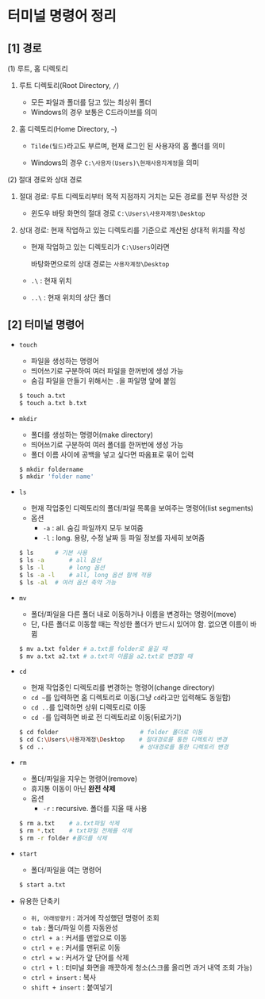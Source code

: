 # 터미널 명령어 정리

## [1] 경로

(1) 루트, 홈 디렉토리

1. 루트 디렉토리(Root Directory, `/`)

   - 모든 파일과 폴더를 담고 있는 최상위 폴더
   - Windows의 경우 보통은 C드라이브를 의미

2. 홈 디렉토리(Home Directory, `~`)

   - `Tilde(틸드)`라고도 부르며, 현재 로그인 된 사용자의 홈 폴더를 의미

   - Windows의 경우 `C:\사용자(Users)\현재사용자계정`을 의미

     

(2) 절대 경로와 상대 경로

1. 절대 경로: 루트 디렉토리부터 목적 지점까지 거치는 모든 경로를 전부 작성한 것

   - 윈도우 바탕 화면의 절대 경로 `C:\Users\사용자계정\Desktop`

2. 상대 경로: 현재 작업하고 있는 디렉토리를 기준으로 계산된 상대적 위치를 작성

   - 현재 작업하고 있는 디렉토리가 `C:\Users`이라면

     바탕화면으로의 상대 경로는 `사용자계정\Desktop`

   - `.\` : 현재 위치

   - `..\` : 현재 위치의 상단 폴더

     

## [2] 터미널 명령어

- `touch`

  - 파일을 생성하는 명령어
  - 띄어쓰기로 구분하여 여러 파일을 한꺼번에 생성 가능
  - 숨김 파일을 만들기 위해서는 `.`을 파일명 앞에 붙임

  ```bash
  $ touch a.txt
  $ touch a.txt b.txt
  ```

- `mkdir`

  - 폴더를 생성하는 명령어(make directory)
  - 띄어쓰기로 구분하여 여러 폴더를 한꺼번에 생성 가능
  - 폴더 이름 사이에 공백을 넣고 싶다면 따옴표로 묶어 입력

  ```bash
  $ mkdir foldername
  $ mkdir 'folder name'
  ```

- `ls`

  - 현재 작업중인 디렉토리의 폴더/파일 목록을 보여주는 명령어(list segments)
  - 옵션
    - `-a` : all. 숨김 파일까지 모두 보여줌
    - `-l` : long. 용량, 수정 날짜 등 파일 정보를 자세히 보여줌

  ```bash
  $ ls 		# 기본 사용
  $ ls -a		# all 옵션
  $ ls -l		# long 옵션
  $ ls -a -l	# all, long 옵션 함께 적용
  $ ls -al	# 여러 옵션 축약 가능
  ```

- `mv`

  - 폴더/파일을 다른 폴더 내로 이동하거나 이름을 변경하는 명령어(move)
  - 단, 다른 폴더로 이동할 때는 작성한 폴더가 반드시 있어야 함. 없으면 이름이 바뀜

  ```bash
  $ mv a.txt folder	# a.txt를 folder로 옮길 때
  $ mv a.txt a2.txt	# a.txt의 이름을 a2.txt로 변경할 때
  ```

- `cd`

  - 현재 작업중인 디렉토리를 변경하는 명령어(change directory)
  - `cd ~`를 입력하면 홈 디렉토리로 이동(그냥 `cd`라고만 입력해도 동일함)
  - `cd ..`를 입력하면 상위 디렉토리로 이동
  - `cd -`를 입력하면 바로 전 디렉토리로 이동(뒤로가기)

  ```bash
  $ cd folder						# folder 폴더로 이동
  $ cd C:\Users\사용자계정\Desktop	 # 절대경로를 통한 디렉토리 변경
  $ cd ..							# 상대경로를 통한 디렉토리 변경
  ```

- `rm`

  - 폴더/파일을 지우는 명령어(remove)
  - 휴지통 이동이 아닌 __완전 삭제__
  - 옵션
    - `-r` : recursive. 폴더를 지울 때 사용

  ```bash
  $ rm a.txt	# a.txt파일 삭제
  $ rm *.txt	# txt파일 전체를 삭제
  $ rm -r folder #폴더를 삭제
  ```

- `start`

  - 폴더/파일을 여는 명령어

  ```bash
  $ start a.txt
  ```

- 유용한 단축키

  - `위, 아래방향키` : 과거에 작성했던 명령어 조회
  - `tab` :  폴더/파일 이름 자동완성
  - `ctrl + a` :  커서를 맨앞으로 이동
  - `ctrl + e` :  커서를 맨뒤로 이동
  - `ctrl + w` :  커서가 앞 단어를 삭제
  - `ctrl + l` :  터미널 화면을 깨끗하게 청소(스크롤 올리면 과거 내역 조회 가능)
  - `ctrl + insert` :  복사
  - `shift + insert` : 붙여넣기
